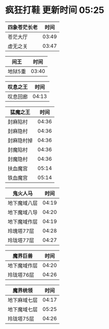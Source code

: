 # 疯狂打鞋 更新时间 05:25

| 四象苍茫长老   | 时间    |
|--------|-------|
| 苍茫大厅 | 03:49 |
| 虚无之关 | 03:47 |

| 间王   | 时间    |
|--------|-------|
| 地狱5重 | 03:40 |

| 叹息之王   | 时间    |
|--------|-------|
| 叹息回廊 | 04:13 |

| 猛魔之王   | 时间    |
|--------|-------|
| 封麻陷村 | 04:36 |
| 封麻隐村 | 04:36 |
| 封麻隐村掉 | 04:36 |
| 封魔陷村 | 04:36 |
| 封魔隐村 | 04:36 |
| 扶血魔宫 | 05:14 |
| 铁血魔宫 | 05:14 |

| 鬼火人马   | 时间    |
|--------|-------|
| 地下魔域八层 | 04:19 |
| 地下魔域八导 | 04:20 |
| 地下魔域作层 | 04:19 |
| 玲瑰塔77层 | 04:28 |
| 玲珑塔77层 | 04:27 |

| 魔界巨兽   | 时间    |
|--------|-------|
| 地下魔域作层 | 04:20 |
| 玲珑塔76层 | 04:26 |

| 魔界统领   | 时间    |
|--------|-------|
| 地下麻域七层 | 04:17 |
| 地下魔域七层 | 05:25 |
| 玲珑塔75层 | 04:26 |